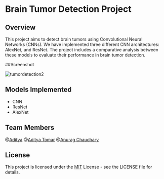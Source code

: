 
# Brain Tumor Detection Project

## Overview
This project aims to detect brain tumors using Convolutional Neural Networks (CNNs). We have implemented three different CNN architectures: AlexNet, and ResNet. The project includes a comparative analysis between these models to evaluate their performance in brain tumor detection.
                        
##Screenshot

![tumordetection2](https://github.com/CodeX-Addy/Brain_Tumor_Detection/assets/104416643/5f34b11b-83d8-4405-b9df-48be70ab64af) 

## Models Implemented

- CNN
- ResNet
- AlexNet
## Team Members

@[Aditya](https://www.github.com/banzom)     @[Aditya Tomar](https://www.github.com/CodeX-Addy)     @[Anurag Chaudhary](https://www.github.com/anurag1chaudhary)

## License
This project is licensed under the [MIT](https://choosealicense.com/licenses/mit/) License - see the LICENSE file for details.
